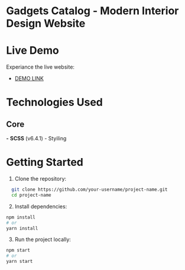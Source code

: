 # Gadgets Catalog - Modern Interior Design Website

# Live Demo
Experiance the live website:
- [DEMO LINK](https://Abdrakhmanov-Renat.github.io/nothing_catalog_layout/)

# Technologies Used

## Core
**-** **SCSS** (v6.4.1) - Styiling

# Getting Started

1. Clone the repository:
```bash
  git clone https://github.com/your-username/project-name.git
  cd project-name
```
2. Install dependencies:
```bash
npm install
# or
yarn install
```
3. Run the project locally:
```bash
npm start
# or
yarn start
```